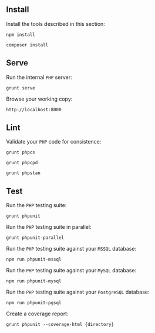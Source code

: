 Install
-------

Install the tools described in this section:

```
npm install
```

```
composer install
```


Serve
-----

Run the internal `PHP` server:

```
grunt serve
```

Browse your working copy:

```
http://localhost:8000
```


Lint
----

Validate your `PHP` code for consistence:

```
grunt phpcs
```

```
grunt phpcpd
```

```
grunt phpstan
```


Test
----

Run the `PHP` testing suite:

```
grunt phpunit
```

Run the `PHP` testing suite in parallel:

```
grunt phpunit-parallel
```

Run the `PHP` testing suite against your `MSSQL` database:

```
npm run phpunit-mssql
```

Run the `PHP` testing suite against your `MySQL` database:

```
npm run phpunit-mysql
```

Run the `PHP` testing suite against your `PostgreSQL` database:

```
npm run phpunit-pgsql
```

Create a coverage report:

```
grunt phpunit --coverage-html {directory}
```
